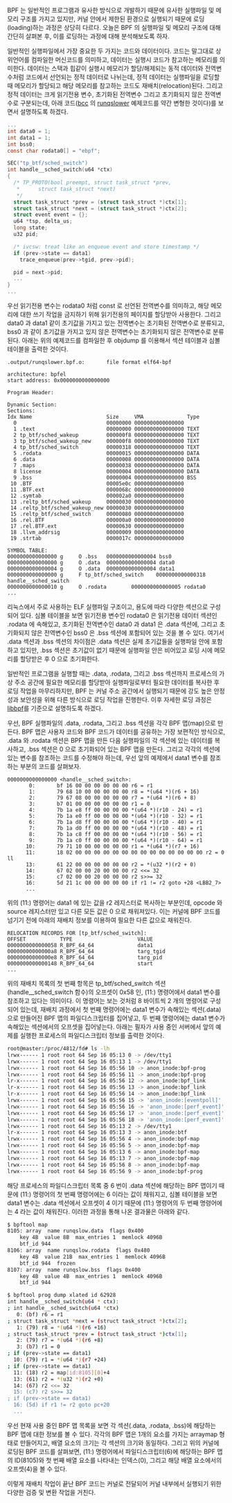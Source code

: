 BPF 는 일반적인 프로그램과 유사한 방식으로 개발하기 때문에 유사한 실행파일 및 메모리 구조를 가지고 있지만, 커널 안에서 제한된 환경으로 실행되기 때문에 로딩(loading)하는 과정은 상당히 다르다. 오늘은 BPF 의 실행파일 및 메모리 구조에 대해 간단히 살펴본 후, 이를 로딩하는 과정에 대해 분석해보도록 하자.

일반적인 실행파일에서 가장 중요한 두 가지는 코드와 데이터이다. 코드는 말그대로 상위언어를 컴파일한 머신코드를 의미하고, 데이터는 실행시 코드가 참고하는 메모리를 의미한다. 데이터는 스택과 힙같이 실행시 메모리가 할당/해제되는 동적 데이터와 전역변수처럼 코드에서 선언되는 정적 데이터로 나뉘는데, 정적 데이터는 실행파일을 로딩할 때 메모리가 할당되고 해당 메모리를 참고하는 코드도 재배치(relocation)된다. 그리고 정적 데이터는 크게 읽기전용 변수, 초기화된 전역변수 그리고 초기화되지 않은 전역변수로 구분되는데, 아래 코드([bcc](https://github.com/iovisor/bcc) 의 [runqslower](https://github.com/iovisor/bcc/blob/master/libbpf-tools/runqslower.bpf.c) 예제코드를 약간 변형한 것이다)를 보면서 설명하도록 하겠다.

```c
...
int data0 = 1;
int data1 = 1;
int bss0;
const char rodata0[] = "ebpf";

SEC("tp_btf/sched_switch")
int handle__sched_switch(u64 *ctx)
{
  /* TP_PROTO(bool preempt, struct task_struct *prev,
   *      struct task_struct *next)
   */
  struct task_struct *prev = (struct task_struct *)ctx[1];
  struct task_struct *next = (struct task_struct *)ctx[2];
  struct event event = {};
  u64 *tsp, delta_us;
  long state;
  u32 pid;

  /* ivcsw: treat like an enqueue event and store timestamp */
  if (prev->state == data1)
    trace_enqueue(prev->tgid, prev->pid);

  pid = next->pid;
  ...
}
...
```

우선 읽기전용 변수는 rodata0 처럼 const 로 선언된 전역변수를 의미하고, 해당 메모리에 대한 쓰기 작업을 금지하기 위해 읽기전용의 페이지를 할당받아 사용한다. 그리고 data0 과 data1 같이 초기값을 가지고 있는 전역변수는 초기화된 전역변수로 분류되고, bss0 과 같이 초기값을 가지고 있지 않은 전역변수는 초기화되지 않은 전역변수로 분류된다. 아래는 위의 예제코드를 컴파일한 후 objdump 를 이용해서 섹션 테이블과 심볼 테이블을 출력한 것이다.

```
.output/runqslower.bpf.o:       file format elf64-bpf

architecture: bpfel
start address: 0x0000000000000000

Program Header:

Dynamic Section:
Sections:
Idx Name                        Size     VMA              Type
  0                             00000000 0000000000000000
  1 .text                       00000000 0000000000000000 TEXT
  2 tp_btf/sched_wakeup         000000f8 0000000000000000 TEXT
  3 tp_btf/sched_wakeup_new     000000f8 0000000000000000 TEXT
  4 tp_btf/sched_switch         00000318 0000000000000000 TEXT
  5 .rodata                     00000015 0000000000000000 DATA
  6 .data                       00000008 0000000000000000 DATA
  7 .maps                       00000038 0000000000000000 DATA
  8 license                     00000004 0000000000000000 DATA
  9 .bss                        00000004 0000000000000000 BSS
 10 .BTF                        00005e0c 0000000000000000
 11 .BTF.ext                    0000068c 0000000000000000
 12 .symtab                     000002a0 0000000000000000
 13 .reltp_btf/sched_wakeup     00000030 0000000000000000
 14 .reltp_btf/sched_wakeup_new 00000030 0000000000000000
 15 .reltp_btf/sched_switch     00000080 0000000000000000
 16 .rel.BTF                    000000a0 0000000000000000
 17 .rel.BTF.ext                00000630 0000000000000000
 18 .llvm_addrsig               00000009 0000000000000000
 19 .strtab                     0000017c 0000000000000000

SYMBOL TABLE:
0000000000000000 g     O .bss   0000000000000004 bss0
0000000000000000 g     O .data  0000000000000004 data0
0000000000000004 g     O .data  0000000000000004 data1
0000000000000000 g     F tp_btf/sched_switch    0000000000000318 handle__sched_switch
0000000000000010 g     O .rodata        0000000000000005 rodata0
...
```

리눅스에서 주로 사용하는 ELF 실행파일 구조이고, 용도에 따라 다양한 섹션으로 구성되어 있다. 심볼 테이블을 보면 읽기전용 변수인 rodata0 은 읽기전용 데이터 섹션인 .rodata 에 속해있고, 초기화된 전역변수인 data0 과 data1 은 .data 섹션에, 그리고 초기화되지 않은 전역변수인 bss0 은 .bss 섹션에 포함되어 있는 것을 볼 수 있다. 여기서 .data 섹션과 .bss 섹션의 차이점은 .data 섹션은 실제 초기값들을 실행파일 안에 포함하고 있지만, .bss 섹션은 초기값이 없기 때문에 실행파일 안은 비어있고 로딩 시에 메모리를 할당받은 후 0 으로 초기화한다.

일반적인 프로그램을 실행할 때는 .data, .rodata, 그리고 .bss 섹션까지 프로세스의 가상 주소 공간에 필요한 메모리를 할당받아 실행파일로부터 필요한 데이터를 복사한 후 로딩 작업을 마무리하지만, BPF 는 커널 주소 공간에서 실행되기 때문에 강도 높은 안정성과 보안성을 위해 다른 방식으로 로딩 작업을 진행한다. 이후 자세한 로딩 과정은 [libbpf](https://github.com/torvalds/linux/blob/master/tools/lib/bpf/libbpf.c)를 기준으로 설명하도록 하겠다.

우선, BPF 실행파일의 .data, .rodata, 그리고 .bss 섹션을 각각 BPF 맵(map)으로 만든다. BPF 맵은 사용자 코드와 BPF 코드가 데이터를 공유하는 가장 보편적인 방식으로, .data 와 .rodata 섹션은 BPF 맵을 만든 다음 실행파일의 각 섹션에 있는 데이터를 복사하고, .bss 섹션은 0 으로 초기화되어 있는 BPF 맵을 만든다. 그리고 각각의 섹션에 있는 변수를 참조하는 코드를 수정해야 하는데, 우선 앞의 예제에서 data1 변수를 참조하는 부분의 코드를 살펴보자.

```
0000000000000000 <handle__sched_switch>:
       0:       bf 16 00 00 00 00 00 00 r6 = r1
       1:       79 68 10 00 00 00 00 00 r8 = *(u64 *)(r6 + 16)
       2:       79 67 08 00 00 00 00 00 r7 = *(u64 *)(r6 + 8)
       3:       b7 01 00 00 00 00 00 00 r1 = 0
       4:       7b 1a e8 ff 00 00 00 00 *(u64 *)(r10 - 24) = r1
       5:       7b 1a e0 ff 00 00 00 00 *(u64 *)(r10 - 32) = r1
       6:       7b 1a d8 ff 00 00 00 00 *(u64 *)(r10 - 40) = r1
       7:       7b 1a d0 ff 00 00 00 00 *(u64 *)(r10 - 48) = r1
       8:       7b 1a c8 ff 00 00 00 00 *(u64 *)(r10 - 56) = r1
       9:       7b 1a c0 ff 00 00 00 00 *(u64 *)(r10 - 64) = r1
      10:       79 71 10 00 00 00 00 00 r1 = *(u64 *)(r7 + 16)
      11:       18 02 00 00 00 00 00 00 00 00 00 00 00 00 00 00 r2 = 0 ll
      13:       61 22 00 00 00 00 00 00 r2 = *(u32 *)(r2 + 0)
      14:       67 02 00 00 20 00 00 00 r2 <<= 32
      15:       c7 02 00 00 20 00 00 00 r2 s>>= 32
      16:       5d 21 1c 00 00 00 00 00 if r1 != r2 goto +28 <LBB2_7>
      ...
```

위의 (11:) 명령어는 data1 에 있는 값을 r2 레지스터로 복사하는 부분인데, opcode 와 source 레지스터만 있고 다른 모든 값은 0 으로 채워져있다. 이는 커널에 BPF 코드를 넘기기 전에 아래의 재배치 정보를 이용하여 필요한 다른 값으로 채워진다.

```
RELOCATION RECORDS FOR [tp_btf/sched_switch]:
OFFSET           TYPE                     VALUE
0000000000000058 R_BPF_64_64              data1
00000000000000a8 R_BPF_64_64              targ_tgid
00000000000000e8 R_BPF_64_64              targ_pid
0000000000000148 R_BPF_64_64              start
...
```

위의 재배치 목록의 첫 번째 항목은 tp_btf/sched_switch 섹션(handle\_\_sched_switch 함수)의 오프셋이 0x58 인, (11:) 명령어에서 data1 변수를 참조하고 있다는 의미이다. 이 명령어는 보는 것처럼 8 바이트씩 2 개의 명령어로 구성되어 있는데, 재배치 과정에서 첫 번째 명령어에는 data1 변수가 속해있는 섹션(.data)으로 만들어진 BPF 맵의 파일디스크립터를 집어넣고, 두 번째 명령어에는 data1 변수가 속해있는 섹션에서의 오프셋을 집어넣는다. 아래는 필자가 사용 중인 서버에서 앞의 예제를 실행한 프로세스의 파일디스크립터 정보를 출력한 것이다.

```bash
root@master:/proc/4812/fd# ls -lh
lrwx------ 1 root root 64 Sep 16 05:13 0 -> /dev/tty1
lrwx------ 1 root root 64 Sep 16 05:13 1 -> /dev/tty1
lrwx------ 1 root root 64 Sep 16 05:56 10 -> anon_inode:bpf-prog
lrwx------ 1 root root 64 Sep 16 05:56 11 -> anon_inode:bpf-prog
lr-x------ 1 root root 64 Sep 16 05:56 12 -> anon_inode:bpf_link
lr-x------ 1 root root 64 Sep 16 05:56 13 -> anon_inode:bpf_link
lr-x------ 1 root root 64 Sep 16 05:56 14 -> anon_inode:bpf_link
lrwx------ 1 root root 64 Sep 16 05:56 15 -> 'anon_inode:[eventpoll]'
lrwx------ 1 root root 64 Sep 16 05:56 16 -> 'anon_inode:[perf_event]'
lrwx------ 1 root root 64 Sep 16 05:56 17 -> 'anon_inode:[perf_event]'
lrwx------ 1 root root 64 Sep 16 05:56 18 -> 'anon_inode:[perf_event]'
lrwx------ 1 root root 64 Sep 16 05:13 2 -> /dev/tty1
lr-x------ 1 root root 64 Sep 16 05:13 3 -> anon_inode:btf
lrwx------ 1 root root 64 Sep 16 05:56 4 -> anon_inode:bpf-map
lrwx------ 1 root root 64 Sep 16 05:56 5 -> anon_inode:bpf-map
lrwx------ 1 root root 64 Sep 16 05:13 6 -> anon_inode:bpf-map
lrwx------ 1 root root 64 Sep 16 05:13 7 -> anon_inode:bpf-map
lrwx------ 1 root root 64 Sep 16 05:56 8 -> anon_inode:bpf-map
lrwx------ 1 root root 64 Sep 16 05:56 9 -> anon_inode:bpf-prog
```

해당 프로세스의 파일디스크립터 목록 중 6 번이 .data 섹션에 해당하는 BPF 맵이기 때문에 (11:) 명령어의 첫 번째 명령어에는 6 이라는 값이 채워지고, 심볼 테이블을 보면 data1 변수는 .data 섹션에서 오프셋이 4 이기 때문에 (11:) 명령어의 두 번째 명령어에는 4 라는 값이 채워진다. 이러한 과정을 통해 나온 결과물은 아래와 같다.

```bash
$ bpftool map
8105: array  name runqslow.data  flags 0x400
	key 4B  value 8B  max_entries 1  memlock 4096B
	btf_id 944
8106: array  name runqslow.rodata  flags 0x480
	key 4B  value 21B  max_entries 1  memlock 4096B
	btf_id 944  frozen
8107: array  name runqslow.bss  flags 0x400
	key 4B  value 4B  max_entries 1  memlock 4096B
	btf_id 944

$ bpftool prog dump xlated id 62928
int handle__sched_switch(u64 * ctx):
; int handle__sched_switch(u64 *ctx)
   0: (bf) r6 = r1
; struct task_struct *next = (struct task_struct *)ctx[2];
   1: (79) r8 = *(u64 *)(r6 +16)
; struct task_struct *prev = (struct task_struct *)ctx[1];
   2: (79) r7 = *(u64 *)(r6 +8)
   3: (b7) r1 = 0
; if (prev->state == data1)
  10: (79) r1 = *(u64 *)(r7 +24)
; if (prev->state == data1)
  11: (18) r2 = map[id:8105][0]+4
  13: (61) r2 = *(u32 *)(r2 +0)
  14: (67) r2 <<= 32
  15: (c7) r2 s>>= 32
; if (prev->state == data1)
  16: (5d) if r1 != r2 goto pc+20
  ...
```

우선 현재 사용 중인 BPF 맵 목록을 보면 각 섹션(.data, .rodata, .bss)에 해당하는 BPF 맵에 대한 정보를 볼 수 있다. 각각의 BPF 맵은 1개의 요소를 가지는 arraymap 형태로 만들어지고, 배열 요소의 크기는 각 섹션의 크기와 동일하다. 그리고 위의 커널에 로딩된 BPF 코드를 살펴보면, (11:) 명령어에서 파일디스크립터(6)에 해당하는 BPF 맵의 ID(8105)와 첫 번째 배열 요소를 나타내는 인덱스(0), 그리고 해당 배열 요소에서의 오프셋(4)을 볼 수 있다.

이렇게 재배치 작업이 끝난 BPF 코드는 커널로 전달되어 커널 내부에서 실행되기 위한 다양한 검증 및 변환 작업을 거친다.
